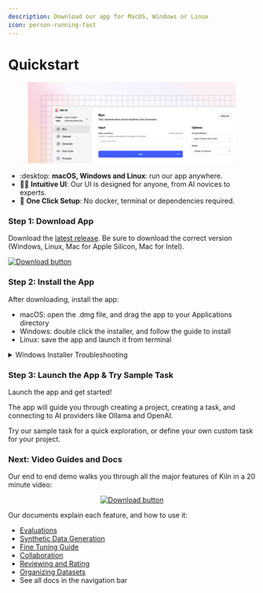 ```yaml
---
description: Download our app for MacOS, Windows or Linux
icon: person-running-fast
---
```


# Quickstart

<figure><img src="../.gitbook/assets/desktop_app-2.png" alt=""><figcaption></figcaption></figure>

* :desktop: **macOS, Windows and Linux**: run our app anywhere.
* 🧑‍💻 **Intuitive UI**: Our UI is designed for anyone, from AI novices to experts.
* 🚀 **One Click Setup**: No docker, terminal or dependencies required.

### Step 1: Download App

Download the [latest release](https://github.com/Kiln-AI/Kiln/releases/latest). Be sure to download the correct version (Windows, Linux, Mac for Apple Silicon, Mac for Intel).

[![Download button](https://github.com/user-attachments/assets/a5d51b8b-b30a-4a16-a902-ab6ef1d58dc0)](https://github.com/Kiln-AI/Kiln/releases/latest)

### Step 2: Install the App

After downloading, install the app:

* macOS: open the .dmg file, and drag the app to your Applications directory
* Windows: double click the installer, and follow the guide to install
* Linux: save the app and launch it from terminal

<details>

<summary>Windows Installer Troubleshooting</summary>

If you have any issues installing on Windows, check the solutions below:

* "Unrecognized App" warning: this warning may appear after we ship a new app update. This is just a warning. To bypass it, click "More Info" and continue the install.
* Anti-virus blockers: every release is scanned for viruses using [VirusTotal](https://www.virustotal.com/gui/home/upload), a comprehensive scanner that scans the app with over 70 virus scanners. Occasionally McAfee/AVG/Avast has a false positive (detects a virus when there isn't one). Feel free to scan the installer yourself (using VirusTotal or similar tool); once you trust the installer, add it to your virus scanner's allow-list.

</details>

### Step 3: Launch the App & Try Sample Task

Launch the app and get started!

The app will guide you through creating a project, creating a task, and connecting to AI providers like Ollama and OpenAI.&#x20;

Try our sample task for a quick exploration, or define your own custom task for your project.

### Next: Video Guides and Docs

Our end to end demo walks you through all the major features of Kiln in a 20 minute video:

<p align="center"><a href="end-to-end-project-demo.md"><img src="../.gitbook/assets/Screenshot 2025-07-28 at 11.26.08 AM.png" alt="Download button"></a></p>

Our documents explain each feature, and how to use it:

* [Evaluations](evaluations.md)
* [Synthetic Data Generation](synthetic-data-generation.md)
* [Fine Tuning Guide](fine-tuning-guide.md)
* [Collaboration](collaboration.md)
* [Reviewing and Rating](reviewing-and-rating.md)
* [Organizing Datasets](organizing-datasets.md)
* See all docs in the navigation bar

